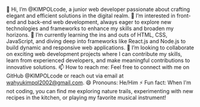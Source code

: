 👋 Hi, I’m @KIMPOLcode, a junior web developer passionate about crafting elegant and efficient solutions in the digital realm.
👀 I’m interested in front-end and back-end web development, always eager to explore new technologies and frameworks to enhance my skills and broaden my horizons.
🌱 I’m currently learning the ins and outs of HTML, CSS, JavaScript, and diving deep into frameworks like React.js and Node.js to build dynamic and responsive web applications.
💞️ I’m looking to collaborate on exciting web development projects where I can contribute my skills, learn from experienced developers, and make meaningful contributions to innovative solutions.
📫 How to reach me: Feel free to connect with me on GitHub @KIMPOLcode or reach out via email at wahyukimpol2002@gmail.com.
😄 Pronouns: He/Him
⚡ Fun fact: When I'm not coding, you can find me exploring nature trails, experimenting with new recipes in the kitchen, or playing my favorite musical instrument!
